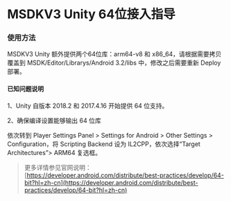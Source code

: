 # MSDKV3 Unity 64位接入指导

### 使用方法

MSDKV3 Unity 额外提供两个64位库：arm64-v8 和 x86_64，请根据需要拷贝覆盖到 MSDK/Editor/Librarys/Android 3.2/libs 中，修改之后需要重新 Deploy 部署。

#### 已知问题说明

1、Unity 自版本 2018.2 和 2017.4.16 开始提供 64 位支持。

2、确保编译设置能够输出 64 位库

依次转到 Player Settings Panel > Settings for Android > Other Settings > Configuration，将 Scripting Backend 设为 IL2CPP，依次选择“Target Architectures”> ARM64 复选框。

> 更多详情参见官网说明：[https://developer.android.com/distribute/best-practices/develop/64-bit?hl=zh-cn](https://developer.android.com/distribute/best-practices/develop/64-bit?hl=zh-cn)



